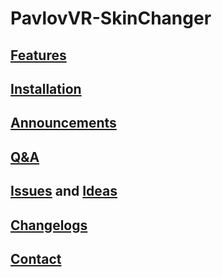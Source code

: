 # PavlovVR-SkinChanger

## [Features]()
## [Installation]()
## [Announcements](https://github.com/DarkAt26/PavlovVR-SkinChanger/discussions/categories/announcements)
## [Q&A](https://github.com/DarkAt26/PavlovVR-SkinChanger/discussions/categories/q-a)
## [Issues](https://github.com/DarkAt26/PavlovVR-SkinChanger/issues) and [Ideas](https://github.com/DarkAt26/PavlovVR-SkinChanger/discussions/categories/ideas)
## [Changelogs]()
## [Contact]()
